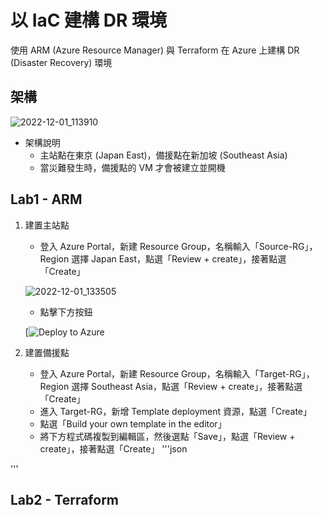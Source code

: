 # 以 IaC 建構 DR 環境
使用 ARM (Azure Resource Manager) 與 Terraform 在 Azure 上建構 DR (Disaster Recovery) 環境
## 架構
![2022-12-01_113910](https://user-images.githubusercontent.com/42570850/204960410-743fb53f-55e8-488b-96b3-56d5b69075ce.jpg)
* 架構說明
  * 主站點在東京 (Japan East)，備援點在新加坡 (Southeast Asia)
  * 當災難發生時，備援點的 VM 才會被建立並開機
## Lab1 - ARM
1. 建置主站點
	* 登入 Azure Portal，新建 Resource Group，名稱輸入「Source-RG」，Region 選擇 Japan East，點選「Review + create」，接著點選「Create」
	
	![2022-12-01_133505](https://user-images.githubusercontent.com/42570850/204974193-fb8433b1-f274-496e-b4db-39e14d899978.jpg)
  
	* 點擊下方按鈕
	
	[![Deploy to Azure](
https://portal.azure.com/#create/Microsoft.Template/uri/https%3A%2F%2Fraw.githubusercontent.com%2Fmars0426%2FAzure-Labs%2Fmain%2Fdisaster-recovery-iac%2Fdr-source.json)

2. 建置備援點
	* 登入 Azure Portal，新建 Resource Group，名稱輸入「Target-RG」，Region 選擇 Southeast Asia，點選「Review + create」，接著點選「Create」
	* 進入 Target-RG，新增 Template deployment 資源，點選「Create」
	* 點選「Build your own template in the editor」
	* 將下方程式碼複製到編輯區，然後選點「Save」，點選「Review + create」，接著點選「Create」
'''json

'''
## Lab2 - Terraform
